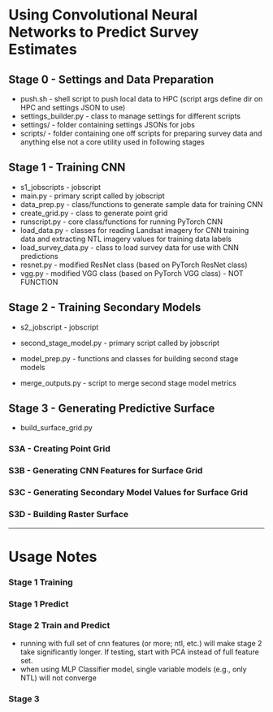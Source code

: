 # Using Convolutional Neural Networks to Predict Survey Estimates

## Stage 0 - Settings and Data Preparation

* push.sh - shell script to push local data to HPC (script args define dir on HPC and settings JSON to use)
* settings_builder.py - class to manage settings for different scripts
* settings/ - folder containing settings JSONs for jobs
* scripts/ - folder containing one off scripts for preparing survey data and anything else not a core utility used in following stages


## Stage 1 - Training CNN

* s1_jobscripts - jobscript
* main.py - primary script called by jobscript
* data_prep.py - class/functions to generate sample data for training CNN
* create_grid.py - class to generate point grid
* runscript.py - core class/functions for running PyTorch CNN
* load_data.py - classes for reading Landsat imagery for CNN training data and extracting NTL imagery values for training data labels
* load_survey_data.py - class to load survey data for use with CNN predictions
* resnet.py - modified ResNet class (based on PyTorch ResNet class)
* vgg.py - modified VGG class (based on PyTorch VGG class) - NOT FUNCTION


## Stage 2 - Training Secondary Models

* s2_jobscript - jobscript
* second_stage_model.py - primary script called by jobscript
* model_prep.py - functions and classes for building second stage models

* merge_outputs.py - script to merge second stage model metrics


## Stage 3 - Generating Predictive Surface

* build_surface_grid.py

### S3A - Creating Point Grid

### S3B - Generating CNN Features for Surface Grid

### S3C - Generating Secondary Model Values for Surface Grid

### S3D - Building Raster Surface


-------------------------------------------------------------------------------


# Usage Notes


### Stage 1 Training


### Stage 1 Predict


### Stage 2 Train and Predict

- running with full set of cnn features (or more; ntl, etc.) will make stage 2 take significantly longer. If testing, start with PCA instead of full feature set.
- when using MLP Classifier model, single variable models (e.g., only NTL) will not converge

### Stage 3
